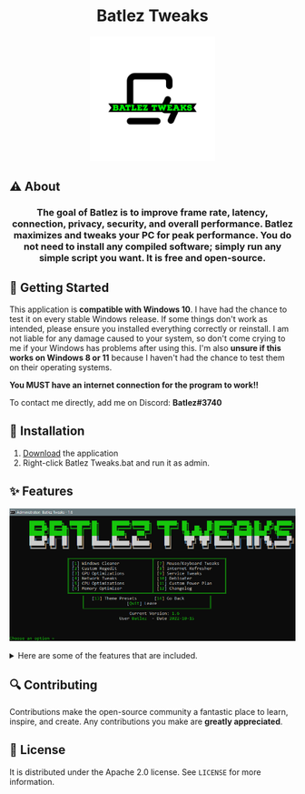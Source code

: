 <h1 align="center">
Batlez Tweaks </h1> <p align="center">
 <img src="https://raw.githubusercontent.com/Batlez/Batlez/main/images/Batlez-Tweaks-logos.png" width="220" height="220"> </p>
 
## ⚠️ About
<h3 align="center">
The goal of Batlez is to improve frame rate, latency, connection, privacy, security, and overall performance. Batlez maximizes and tweaks your PC for peak performance. You do not need to install any compiled software; simply run any simple script you want. It is free and open-source. </h3>

## 🛑 Getting Started 
This application is **compatible with Windows 10**. I have had the chance to test it on every stable Windows release. If some things don't work as intended, please ensure you installed everything correctly or reinstall. I am not liable for any damage caused to your system, so don't come crying to me if your Windows has problems after using this. I'm also **unsure if this works on Windows 8 or 11** because I haven't had the chance to test them on their operating systems.

**You MUST have an internet connection for the program to work!!**

To contact me directly, add me on Discord: **Batlez#3740**

## 🔨 Installation
 1. [Download](https://github.com/Batlez/Batlez/releases/latest/) the application 
 2. Right-click Batlez Tweaks.bat and run it as admin. 

## ✨ Features 
[![Product Name Screen Shot][product-screenshot]](https://github.com/Batlez/Batlez)
<details>
<summary>Here are some of the features that are included.</summary>
<ul>
  
<li> Debloater </li>
<li> Service Disabler </li>
<li> Custom Regedit </li>
<li> Cache + Log Cleaning </li>
<li> Network Tweaks </li>
<li> Power Plan Tweaks </li>
<li> And Much Much More! </li>
</ul>
</details>

## 🔍 Contributing

Contributions make the open-source community a fantastic place to learn, inspire, and create. Any contributions you make are **greatly appreciated**.

## 📖 License

It is distributed under the Apache 2.0 license. See `LICENSE` for more information.


[product-screenshot]: https://raw.githubusercontent.com/Batlez/Batlez/main/images/BatlezTweaks.PNG
